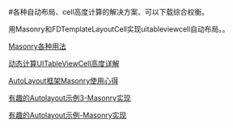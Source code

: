 #各种自动布局、cell高度计算的解决方案、可以下载综合权衡。

用Masonry和FDTemplateLayoutCell实现uitableviewcell自动布局。。

[Masonry各种用法](https://github.com/ming1016/study/wiki/Masonry)

[动态计算UITableViewCell高度详解](http://www.cocoachina.com/industry/20140604/8668.html)

[AutoLayout框架Masonry使用心得](http://www.starming.com/index.php?v=index&view=81)

[有趣的Autolayout示例3-Masonry实现](http://tutuge.me/2015/12/14/autolayout-example-with-masonry3/)

[有趣的Autolayout示例-Masonry实现](http://tutuge.me/2015/05/23/autolayout-example-with-masonry/)

